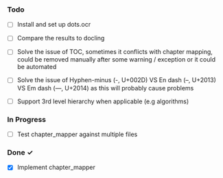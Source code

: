 ### Todo

- [ ] Install and set up dots.ocr
- [ ] Compare the results to docling
- [ ] Solve the issue of TOC, sometimes it conflicts with chapter mapping, could be removed manually after some warning / exception or it could be automated
- [ ] Solve the issue of Hyphen-minus (-, U+002D) VS En dash (–, U+2013) VS Em dash (—, U+2014) as this will probably cause problems
- [ ] Support 3rd level hierarchy when applicable (e.g algorithms)


### In Progress

- [ ] Test chapter_mapper against multiple files

### Done ✓

- [x] Implement chapter_mapper